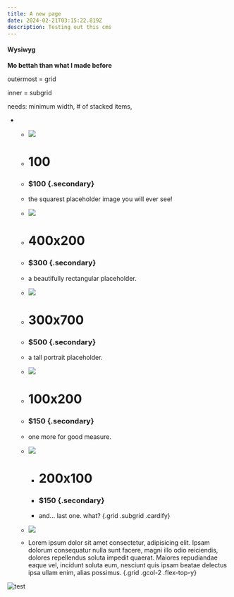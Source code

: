 ```yaml
---
title: A new page
date: 2024-02-21T03:15:22.819Z
description: Testing out this cms
---
```

#### **Wysiwyg**

**Mo bettah than what I made before**

outermost = grid

inner = subgrid

needs: minimum width, # of stacked items,

* * ![](https://placeholder.co/100)
  * # 100
  * ### $100 {.secondary}
  * the squarest placeholder image you will ever see!
  * ![](https://placeholder.co/400x200)
  * # 400x200
  * ### $300 {.secondary}
  * a beautifully rectangular placeholder.
  * ![](https://placeholder.co/300x700)
  * # 300x700
  * ### $500 {.secondary}
  * a tall portrait placeholder.
  * ![](https://placeholder.co/100x200)
  * # 100x200
  * ### $150 {.secondary}
  * one more for good measure.
  * ![](https://placeholder.co/200x100)

    * # 200x100
    * ### $150 {.secondary}
    * and... last one. what?
      {.grid .subgrid .cardify}
  * ![](https://placeholder.co/600x400)
  * Lorem ipsum dolor sit amet consectetur, adipisicing elit. Ipsam dolorum consequatur nulla sunt facere, magni illo odio reiciendis, dolores repellendus soluta impedit quaerat. Maiores repudiandae eaque vel, incidunt soluta eum, nesciunt quis ipsam beatae delectus ipsa ullam enim, alias possimus.
    {.grid .gcol-2 .flex-top-y}

![test](/img/ks.png "test")
